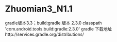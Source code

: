 # Zhuomian3_N1.1
gradle版本3.3；build:gradle 版本 2.3.0 classpath 'com.android.tools.build:gradle:2.3.0'
gradle 下载地址http://services.gradle.org/distributions/
